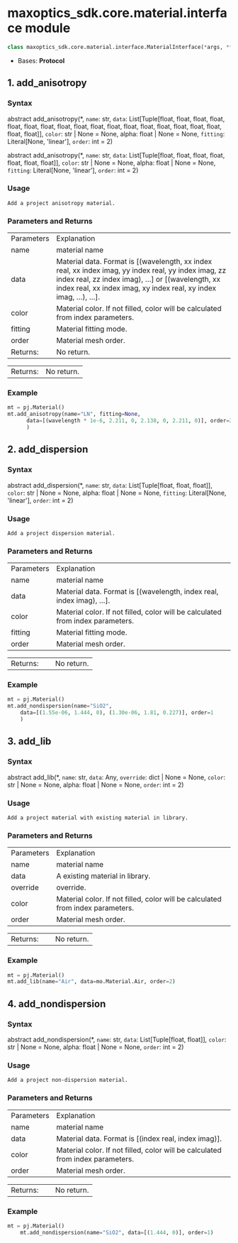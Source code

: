 # maxoptics_sdk.core.material.interface module

```py
class maxoptics_sdk.core.material.interface.MaterialInterface(*args, **kwargs)
```

- Bases: **Protocol**
  
## 1. add_anisotropy

### Syntax

abstract add_anisotropy(*, `name`: str, `data`: List[Tuple[float, float, float, float, float, float, float, float, float, float, float, float, float, float, float, float, float, float, float]], `color`: str | None = None, alpha: float | None = None, `fitting`: Literal[None, 'linear'], `order`: int = 2)

abstract add_anisotropy(*, `name`: str, `data`: List[Tuple[float, float, float, float, float, float, float]], `color`: str | None = None, alpha: float | None = None, `fitting`: Literal[None, 'linear'], `order`: int = 2)

### Usage

`Add a project anisotropy material.`

### Parameters and Returns

<table class="custom-table">
  <tr>
    <td class="typeface">Parameters</td>
    <td class="typeface">Explanation</td>
  </tr>
  <tr>
    <td>name</td>
    <td>material name</td>
  </tr>
  <tr>
    <td>data</td>
    <td>Material data. Format is [(wavelength, xx index real, xx index imag, yy index real, yy index imag, zz index real, zz index imag), …] or [(wavelength, xx index real, xx index imag, xy index real, xy index imag, …), …].
    </td>
  </tr>
  <tr>
    <td>color</td>
    <td>Material color. If not filled, color will be calculated from index parameters.</td>
  </tr>
  <tr>
    <td>fitting</td>
    <td>Material fitting mode.</td>
  </tr>
  <tr>
    <td>order</td>
    <td>Material mesh order.</td>
  </tr>
  <tr>
    <td class="typeface">Returns: &nbsp;&nbsp;&nbsp;&nbsp;</td>
    <td class="typeface">No return.</td>
  </tr>
</table>

<table class="custom-table">
  <tr>
    <td class="typeface">Returns:</td>
    <td class="typeface">No return.</td>
  </tr>
</table>

### Example

```py
mt = pj.Material()
mt.add_anisotropy(name="LN", fitting=None,
      data=[(wavelength * 1e-6, 2.211, 0, 2.138, 0, 2.211, 0)], order=2
      )
```


  
## 2. add_dispersion

### Syntax

abstract add_dispersion(*, `name`: str, `data`: List[Tuple[float, float, float]], `color`: str | None = None, alpha: float | None = None, `fitting`: Literal[None, 'linear'], `order`: int = 2)

### Usage

`Add a project dispersion material.`

### Parameters and Returns

<table class="custom-table">
  <tr>
    <td class="typeface">Parameters</td>
    <td class="typeface">Explanation</td>
  </tr>
  <tr>
    <td>name</td>
    <td>material name</td>
  </tr>
  <tr>
    <td>data</td>
    <td style={{width: '50rem'}}>Material data. Format is [(wavelength, index real, index imag), …].
    </td>
  </tr>
  <tr>
    <td>color</td>
    <td>Material color. If not filled, color will be calculated from index parameters.</td>
  </tr>
  <tr>
    <td>fitting</td>
    <td>Material fitting mode.</td>
  </tr>
  <tr>
    <td>order</td>
    <td>Material mesh order.</td>
  </tr>
</table>

<table class="custom-table">
  <tr>
    <td class="typeface">Returns:&nbsp &nbsp;&nbsp;&nbsp;</td>
    <td class="typeface">No return.</td>
  </tr>
</table>

### Example

```py
mt = pj.Material()
mt.add_nondispersion(name="SiO2",
    data=[(1.55e-06, 1.444, 0), (1.30e-06, 1.81, 0.227)], order=1
    )
```



## 3. add_lib

### Syntax

abstract add_lib(*, `name`: str, `data`: Any, `override`: dict | None = None, `color`: str | None = None, alpha: float | None = None, `order`: int = 2)


### Usage

`Add a project material with existing material in library.`

### Parameters and Returns

<table class="custom-table">
  <tr>
    <td class="typeface">Parameters</td>
    <td class="typeface">Explanation</td>
  </tr>
  <tr>
    <td>name</td>
    <td>material name</td>
  </tr>
  <tr>
    <td>data</td>
    <td style={{width: '50rem'}}>A existing material in library.
    </td>
  </tr>

  <tr>
    <td>override</td>
    <td style={{width: '50rem'}}>override.
    </td>
  </tr>

  <tr>
    <td>color</td>
    <td>Material color. If not filled, color will be calculated from index parameters.</td>
  </tr>
  
  <tr>
    <td>order</td>
    <td>Material mesh order.</td>
  </tr>
</table>

<table class="custom-table">
  <tr>
    <td class="typeface">Returns:&nbsp &nbsp;&nbsp;&nbsp;</td>
    <td class="typeface">No return.</td>
  </tr>
</table>

### Example

```py
mt = pj.Material()
mt.add_lib(name="Air", data=mo.Material.Air, order=2)
```

## 4. add_nondispersion

### Syntax

abstract add_nondispersion(*, `name`: str, `data`: List[Tuple[float, float]], `color`: str | None = None, alpha: float | None = None, `order`: int = 2)


### Usage

`Add a project non-dispersion material.`

### Parameters and Returns

<table class="custom-table">
  <tr>
    <td class="typeface">Parameters</td>
    <td class="typeface">Explanation</td>
  </tr>
  <tr>
    <td>name</td>
    <td>material name</td>
  </tr>
  <tr>
    <td>data</td>
    <td style={{width: '50rem'}}>Material data. Format is [(index real, index imag)].
    </td>
  </tr>
  
  <tr>
    <td>color</td>
    <td>Material color. If not filled, color will be calculated from index parameters.</td>
  </tr>

  <tr>
    <td>order</td>
    <td>Material mesh order.</td>
  </tr>
</table>

<table class="custom-table">
  <tr>
    <td class="typeface">Returns:&nbsp &nbsp;&nbsp;&nbsp;</td>
    <td class="typeface">No return.</td>
  </tr>
</table>

### Example

```py
mt = pj.Material()
    mt.add_nondispersion(name="SiO2", data=[(1.444, 0)], order=1)
```
